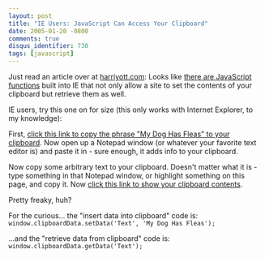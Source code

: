 ```yaml
---
layout: post
title: "IE Users: JavaScript Can Access Your Clipboard"
date: 2005-01-20 -0800
comments: true
disqus_identifier: 730
tags: [javascript]
---
```

Just read an article over at [harriyott.com](http://www.harriyott.com):
Looks like [there are JavaScript
functions](http://www.harriyott.com/2005/01/javascript-clipboard-control.aspx)
built into IE that not only allow a site to set the contents of your
clipboard but retrieve them as well.

 IE users, try this one on for size (this only works with Internet
Explorer, to my knowledge):

 First, [click this link to copy the phrase "My Dog Has Fleas" to your
clipboard](#). Now open up a Notepad window (or whatever your favorite
text editor is) and paste it in - sure enough, it adds info to your
clipboard.

 Now copy some arbitrary text to your clipboard. Doesn't matter what it
is - type something in that Notepad window, or highlight something on
this page, and copy it. Now [click this link to show your clipboard
contents](#).

 Pretty freaky, huh?

 For the curious... the "insert data into clipboard" code is:
 `window.clipboardData.setData('Text', 'My Dog Has Fleas');`

 ...and the "retrieve data from clipboard" code is:
 `window.clipboardData.getData('Text');`
